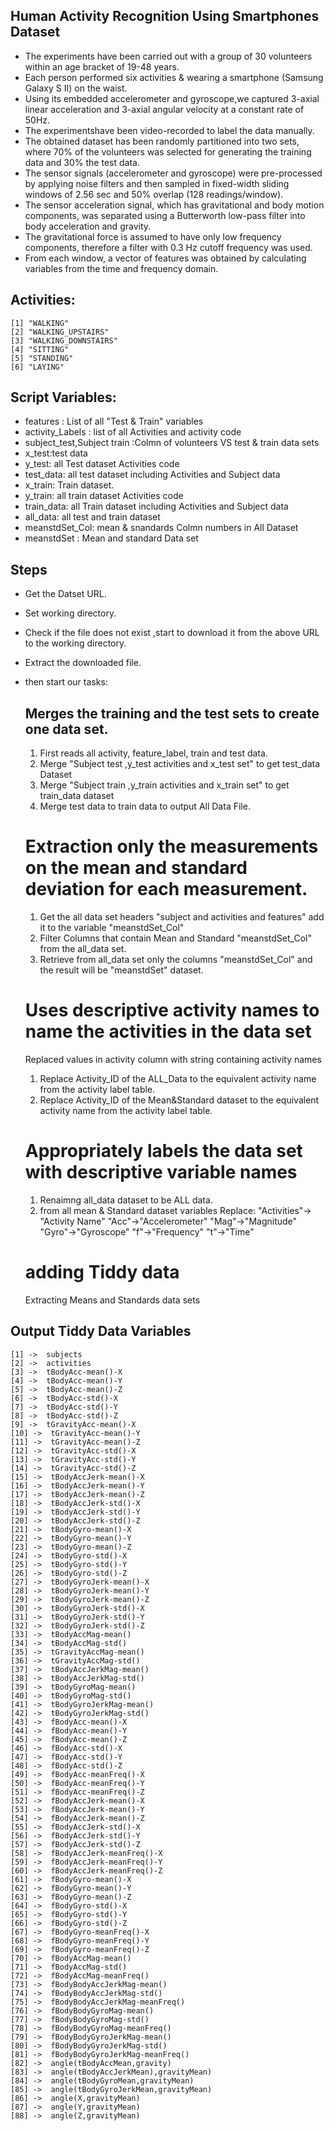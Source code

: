 Human Activity Recognition Using Smartphones Dataset
----------------------------------------------------
* The experiments have been carried out with a group of 30 volunteers within an age bracket of 19-48 years.
* Each person performed six activities & wearing a smartphone (Samsung Galaxy S II) on the waist.
* Using its embedded accelerometer and gyroscope,we captured 3-axial linear acceleration and 3-axial angular velocity
at a constant rate of 50Hz.
* The experimentshave been video-recorded to label the data manually.
* The obtained dataset has been randomly partitioned into two sets, where 70% of the volunteers was selected for generating the training data and 30% the test data.
* The sensor signals (accelerometer and gyroscope) were pre-processed by applying noise filters and then sampled in fixed-width sliding windows of 2.56 sec and 50% overlap (128 readings/window).
* The sensor acceleration signal, which has gravitational and body motion components, was separated using a Butterworth low-pass filter into body acceleration and gravity.
* The gravitational force is assumed to have only low frequency components, therefore a filter with 0.3 Hz cutoff
frequency was used. 
* From each window, a vector of features was obtained by calculating variables from the time and frequency domain.

Activities:
-----------
	[1] "WALKING"
	[2] "WALKING_UPSTAIRS"
	[3] "WALKING_DOWNSTAIRS"
	[4] "SITTING"
	[5] "STANDING"
	[6] "LAYING"

Script Variables:
-----------------
* features : List of all "Test & Train" variables
* activity_Labels : list of all Activities and activity code
* subject_test,Subject train :Colmn of volunteers VS test & train data sets 
* x_test:test data
* y_test: all Test dataset Activities code
* test_data: all test dataset including Activities and Subject data
* x_train: Train dataset.
* y_train: all train dataset Activities code
* train_data: all Train dataset including Activities and Subject data
* all_data: all test and train dataset
* meanstdSet_Col: mean & snandards Colmn numbers in All Dataset
* meanstdSet : Mean and standard Data set
    
    
Steps
-----
* Get the Datset URL.
* Set working directory.
* Check if the file does not exist ,start to download it from the above URL to the working directory.
* Extract the downloaded file.
* then start our tasks:

    Merges the training and the test sets to create one data set.
    -------------------------------------------------------------
    1. First reads all activity, feature_label, train and test data.
    2. Merge "Subject test ,y_test activities and x_test set" to get test_data Dataset
    3. Merge "Subject train ,y_train activities and x_train set" to get train_data dataset
    2. Merge test data to train data to output All Data File.
    
    Extraction only the measurements on the mean and standard deviation for each measurement.
    =========================================================================================
    1. Get the all data set headers "subject and activities and features" add it to the variable "meanstdSet_Col"
    2. Filter Columns that contain Mean and Standard "meanstdSet_Col" from the all_data set.
    3. Retrieve from all_data set only the columns "meanstdSet_Col" and the result will be "meanstdSet" dataset.
  
    Uses descriptive activity names to name the activities in the data set
    ========================================================================
    Replaced values in activity column with string containing activity names
    1. Replace Activity_ID of the ALL_Data to the equivalent activity name from the activity label table.
    2. Replace Activity_ID of the Mean&Standard dataset to the equivalent activity name from the activity label table.
    
    Appropriately labels the data set with descriptive variable names
    =================================================================
    1. Renaimng all_data dataset to be ALL data.
    2. from all mean & Standard dataset variables Replace:
	    "Activities"-> "Activity Name"
	    "Acc"->"Accelerometer"
	    "Mag"->"Magnitude"
	    "Gyro"->"Gyroscope"
	    "f"->"Frequency"
	    "t"->"Time"
    
    
    adding Tiddy data
    =================
    Extracting Means and Standards data sets
    
Output Tiddy Data Variables
---------------------------
    [1] ->  subjects
    [2] ->  activities
    [3] ->  tBodyAcc-mean()-X
    [4] ->  tBodyAcc-mean()-Y
    [5] ->  tBodyAcc-mean()-Z
    [6] ->  tBodyAcc-std()-X
    [7] ->  tBodyAcc-std()-Y
    [8] ->  tBodyAcc-std()-Z
    [9] ->  tGravityAcc-mean()-X
    [10] ->  tGravityAcc-mean()-Y
    [11] ->  tGravityAcc-mean()-Z
    [12] ->  tGravityAcc-std()-X
    [13] ->  tGravityAcc-std()-Y
    [14] ->  tGravityAcc-std()-Z
    [15] ->  tBodyAccJerk-mean()-X
    [16] ->  tBodyAccJerk-mean()-Y
    [17] ->  tBodyAccJerk-mean()-Z
    [18] ->  tBodyAccJerk-std()-X
    [19] ->  tBodyAccJerk-std()-Y
    [20] ->  tBodyAccJerk-std()-Z
    [21] ->  tBodyGyro-mean()-X
    [22] ->  tBodyGyro-mean()-Y
    [23] ->  tBodyGyro-mean()-Z
    [24] ->  tBodyGyro-std()-X
    [25] ->  tBodyGyro-std()-Y
    [26] ->  tBodyGyro-std()-Z
    [27] ->  tBodyGyroJerk-mean()-X
    [28] ->  tBodyGyroJerk-mean()-Y
    [29] ->  tBodyGyroJerk-mean()-Z
    [30] ->  tBodyGyroJerk-std()-X
    [31] ->  tBodyGyroJerk-std()-Y
    [32] ->  tBodyGyroJerk-std()-Z
    [33] ->  tBodyAccMag-mean()
    [34] ->  tBodyAccMag-std()
    [35] ->  tGravityAccMag-mean()
    [36] ->  tGravityAccMag-std()
    [37] ->  tBodyAccJerkMag-mean()
    [38] ->  tBodyAccJerkMag-std()
    [39] ->  tBodyGyroMag-mean()
    [40] ->  tBodyGyroMag-std()
    [41] ->  tBodyGyroJerkMag-mean()
    [42] ->  tBodyGyroJerkMag-std()
    [43] ->  fBodyAcc-mean()-X
    [44] ->  fBodyAcc-mean()-Y
    [45] ->  fBodyAcc-mean()-Z
    [46] ->  fBodyAcc-std()-X
    [47] ->  fBodyAcc-std()-Y
    [48] ->  fBodyAcc-std()-Z
    [49] ->  fBodyAcc-meanFreq()-X
    [50] ->  fBodyAcc-meanFreq()-Y
    [51] ->  fBodyAcc-meanFreq()-Z
    [52] ->  fBodyAccJerk-mean()-X
    [53] ->  fBodyAccJerk-mean()-Y
    [54] ->  fBodyAccJerk-mean()-Z
    [55] ->  fBodyAccJerk-std()-X
    [56] ->  fBodyAccJerk-std()-Y
    [57] ->  fBodyAccJerk-std()-Z
    [58] ->  fBodyAccJerk-meanFreq()-X
    [59] ->  fBodyAccJerk-meanFreq()-Y
    [60] ->  fBodyAccJerk-meanFreq()-Z
    [61] ->  fBodyGyro-mean()-X
    [62] ->  fBodyGyro-mean()-Y
    [63] ->  fBodyGyro-mean()-Z
    [64] ->  fBodyGyro-std()-X
    [65] ->  fBodyGyro-std()-Y
    [66] ->  fBodyGyro-std()-Z
    [67] ->  fBodyGyro-meanFreq()-X
    [68] ->  fBodyGyro-meanFreq()-Y
    [69] ->  fBodyGyro-meanFreq()-Z
    [70] ->  fBodyAccMag-mean()
    [71] ->  fBodyAccMag-std()
    [72] ->  fBodyAccMag-meanFreq()
    [73] ->  fBodyBodyAccJerkMag-mean()
    [74] ->  fBodyBodyAccJerkMag-std()
    [75] ->  fBodyBodyAccJerkMag-meanFreq()
    [76] ->  fBodyBodyGyroMag-mean()
    [77] ->  fBodyBodyGyroMag-std()
    [78] ->  fBodyBodyGyroMag-meanFreq()
    [79] ->  fBodyBodyGyroJerkMag-mean()
    [80] ->  fBodyBodyGyroJerkMag-std()
    [81] ->  fBodyBodyGyroJerkMag-meanFreq()
    [82] ->  angle(tBodyAccMean,gravity)
    [83] ->  angle(tBodyAccJerkMean),gravityMean)
    [84] ->  angle(tBodyGyroMean,gravityMean)
    [85] ->  angle(tBodyGyroJerkMean,gravityMean)
    [86] ->  angle(X,gravityMean)
    [87] ->  angle(Y,gravityMean)
    [88] ->  angle(Z,gravityMean)
